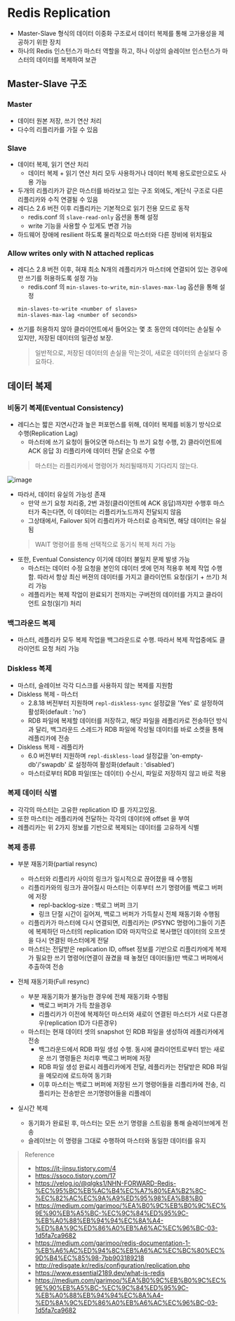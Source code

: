 # Redis Replication
* Master-Slave 형식의 데이터 이중화 구조로서 데이터 복제를 통해 고가용성을 제공하기 위한 장치
* 하나의 Redis 인스턴스가 마스터 역할을 하고, 하나 이상의 슬레이브 인스턴스가 마스터의 데이터를 복제하여 보관


## Master-Slave 구조
### Master
* 데이터 원본 저장, 쓰기 연산 처리
* 다수의 리플리카를 가질 수 있음

### Slave
* 데이터 복제, 읽기 연산 처리
  * 데이터 복제 + 읽기 연산 처리 모두 사용하거나 데이터 복제 용도로만으로도 사용 가능
* 두개의 리플리카가 같은 마스터를 바라보고 있는 구조 외에도, 계단식 구조로 다른 리플리카와 수직 연결될 수 있음
* 레디스 2.6 버전 이후 리플리카는 기본적으로 읽기 전용 모드로 동작
  * redis.conf 의 `slave-read-only` 옵션을 통해 설정
  * write 기능을 사용할 수 있게도 변경 가능
* 하드웨어 장애에 resilient 하도록 물리적으로 마스터와 다른 장비에 위치필요

### Allow writes only with N attached replicas
* 레디스 2.8 버전 이후, 혀재 최소 N개의 레플리카가 마스터에 연결되어 있는 경우에만 쓰기를 허용하도록 설정 가능
  * redis.conf 의 `min-slaves-to-write`, `min-slaves-max-lag` 옵션을 통해 설정 
  ```
  min-slaves-to-write <number of slaves>
  min-slaves-max-lag <number of seconds>
  ```
* 쓰기를 허용하지 않아 클라이언트에서 들어오는 몇 초 동안의 데이터는 손실될 수 있지만, 저장된 데이터의 일관성 보장. 
  > 일반적으로, 저장된 데이터의 손실을 막는것이, 새로운 데이터의 손실보다 중요하다.


## 데이터 복제
### 비동기 복제(Eventual Consistency)
* 레디스는 짧은 지연시간과 높은 퍼포먼스를 위해, 데이터 복제를 비동기 방식으로 수행(Replication Lag)
  * 마스터에 쓰기 요청이 들어오면 마스터는 1) 쓰기 요청 수행, 2) 클라이언트에 ACK 응답 3) 리플리카에 데이터 전달 순으로 수행
  > 마스터는 리플리카에서 명령어가 처리될때까지 기다리지 않는다.

![image](https://github.com/user-attachments/assets/6809ef1c-6e03-421d-92f2-c98812e044b2)

* 따라서, 데이터 유실의 가능성 존재
  * 만약 쓰기 요청 처리중, 2번 과정(클라이언트에 ACK 응답)까지만 수행후 마스터가 죽는다면, 이 데이터는 리플리카노드까지 전달되지 않음
  * 그상태에서, Failover 되어 리플리카가 마스터로 승격되면, 해당 데이터는 유실됨
  > WAIT 명령어를 통해 선택적으로 동기식 복제 처리 가능
* 또한, Eventual Consistency 이기에 데이터 불일치 문제 발생 가능
  * 마스터는 데이터 수정 요청을 본인의 데이터 셋에 먼저 적용후 복제 작업 수행함. 따라서 항상 최신 버젼의 데이터를 가지고 클라이언트 요청(읽기 + 쓰기) 처리 가능
  * 레플리카는 복제 작업이 완료되기 전까지는 구버전의 데이터를 가지고 클라이언트 요청(읽기) 처리

### 백그라운드 복제
* 마스터, 레플리카 모두 복제 작업을 백그라운드로 수행. 따라서 복제 작업중에도 클라이언트 요청 처리 가능

### Diskless 복제
* 마스터, 슬레이브 각각 디스크를 사용하지 않는 복제를 지원함
* Diskless 복제 - 마스터
  * 2.8.18 버전부터 지원하며 `repl-diskless-sync` 설정값을 'Yes' 로 설정하여 활성화(default : 'no')
  * RDB 파일에 복제할 데이터를 저장하고, 해당 파일을 레플리카로 전송하던 방식과 달리, 백그라운드 스레드가 RDB 파일에 작성될 데이터를 바로 소켓을 통해 레플리카에 전송
* Diskless 복제 - 레플리카
  * 6.0 버전부터 지원하며 `repl-diskless-load` 설정값을 'on-empty-db'/'swapdb' 로 설정하여 활성화(default : 'disabled')
  * 마스터로부터 RDB 파일(또는 데이터) 수신시, 파일로 저장하지 않고 바로 적용 

### 복제 데이터 식별
* 각각의 마스터는 고유한 replication ID 를 가지고있음.
* 또한 마스터는 레플리카에 전달하는 각각의 데이터에 offset 을 부여
* 레플리카는 위 2가지 정보를 기반으로 복제되는 데이터를 고유하게 식별

### 복제 종류
* 부분 재동기화(partial resync)
  * 마스터와 리플리카 사이의 링크가 일시적으로 끊어졌을 때 수행됨
  * 리플리카와의 링크가 끊어질시 마스터는 이후부터 쓰기 명령어를 백로그 버퍼에 저장
    * repl-backlog-size : 백로그 버퍼 크기
    * 링크 단절 시간이 길어져, 백로그 버퍼가 가득찰시 전체 재동기화 수행됨
  * 리플리카가 마스터에 다시 연결되면, 리플리카는 (PSYNC 명령어)그들이 기존에 복제하던 마스터의 replication ID와 마지막으로 복사했던 데이터의 오프셋을 다시 연결된 마스터에게 전달
  * 마스터는 전달받은 replication ID, offset 정보를 기반으로 리플리카에게 복제가 필요한 쓰기 명령어(연결이 끊겼을 때 놓쳤던 데이터들)만 백로그 버퍼에서 추출하여 전송 

* 전체 재동기화(Full resync)
  * 부분 재동기화가 불가능한 경우에 전체 재동기화 수행됨
    * 백로그 버퍼가 가득 찼을경우
    * 리플리카가 이전에 복제하던 마스터와 새로이 연결된 마스터가 서로 다른경우(replication ID가 다른경우)
  * 마스터는 현재 데이터 셋의 snapshot 인 RDB 파일을 생성하여 레플리카에게 전송
    * 백그라운드에서 RDB 파일 생성 수행. 동시에 클라이언트로부터 받는 새로운 쓰기 명령들은 처리후 백로그 버퍼에 저장 
    * RDB 파일 생성 완료시 레플리카에게 전달, 레플리카는 전달받은 RDB 파일을 메모리에 로드하여 동기화 
    * 이후 마스터는 백로그 버퍼에 저장된 쓰기 명령어들을 리플리카에 전송, 리플리카는 전송받은 쓰기명령어들을 리플레이

* 실시간 복제
  * 동기화가 완료된 후, 마스터는 모든 쓰기 명령을 스트림을 통해 슬레이브에게 전송
  * 슬레이브는 이 명령을 그대로 수행하여 마스터와 동일한 데이터를 유지



> Reference
> * https://it-jinsu.tistory.com/4
> * https://ssoco.tistory.com/17
> * https://velog.io/@qlgks1/NHN-FORWARD-Redis-%EC%95%BC%EB%AC%B4%EC%A7%80%EA%B2%8C-%EC%82%AC%EC%9A%A9%ED%95%98%EA%B8%B0
> * https://medium.com/garimoo/%EA%B0%9C%EB%B0%9C%EC%9E%90%EB%A5%BC-%EC%9C%84%ED%95%9C-%EB%A0%88%EB%94%94%EC%8A%A4-%ED%8A%9C%ED%86%A0%EB%A6%AC%EC%96%BC-03-1d5fa7ca9682
> * https://medium.com/garimoo/redis-documentation-1-%EB%A6%AC%ED%94%8C%EB%A6%AC%EC%BC%80%EC%9D%B4%EC%85%98-7bb903189218
> * http://redisgate.kr/redis/configuration/replication.php
> * https://www.essential2189.dev/what-is-redis
> * https://medium.com/garimoo/%EA%B0%9C%EB%B0%9C%EC%9E%90%EB%A5%BC-%EC%9C%84%ED%95%9C-%EB%A0%88%EB%94%94%EC%8A%A4-%ED%8A%9C%ED%86%A0%EB%A6%AC%EC%96%BC-03-1d5fa7ca9682
